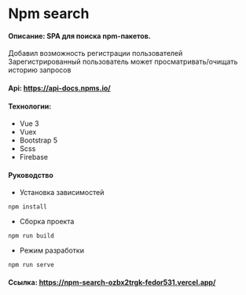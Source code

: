# Npm search
#### Описание: SPA для поиска npm-пакетов.
Добавил возможность регистрации пользователей 
<br>
Зарегистрированный пользователь может просматривать/очищать историю запросов
#### Api: https://api-docs.npms.io/
#### Технологии:
* Vue 3
* Vuex
* Bootstrap 5
* Scss
* Firebase
#### Руководство
* Установка зависимостей
```
npm install
```
* Сборка проекта
```
npm run build
```
* Режим разработки
```
npm run serve
```
#### Ссылка: https://npm-search-ozbx2trgk-fedor531.vercel.app/
